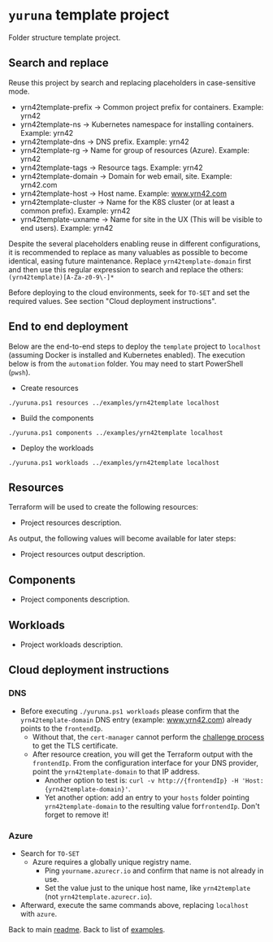 # `yuruna` template project

Folder structure template project.

## Search and replace

Reuse this project by search and replacing placeholders in case-sensitive mode.

- yrn42template-prefix -> Common project prefix for containers. Example: yrn42
- yrn42template-ns -> Kubernetes namespace for installing containers. Example: yrn42
- yrn42template-dns -> DNS prefix. Example: yrn42
- yrn42template-rg -> Name for group of resources (Azure). Example: yrn42
- yrn42template-tags -> Resource tags. Example: yrn42
- yrn42template-domain -> Domain for web email, site. Example: yrn42.com
- yrn42template-host -> Host name. Example: www.yrn42.com
- yrn42template-cluster -> Name for the K8S cluster (or at least a common prefix). Example: yrn42
- yrn42template-uxname -> Name for site in the UX (This will be visible to end users). Example: yrn42

Despite the several placeholders enabling reuse in different configurations, it is recommended to replace as many valuables as possible to become identical, easing future maintenance. Replace `yrn42template-domain` first and then use this regular expression to search and replace the others:  `(yrn42template)[A-Za-z0-9\-]*`

Before deploying to the cloud environments, seek for `TO-SET` and set the required values. See section "Cloud deployment instructions".

## End to end deployment

Below are the end-to-end steps to deploy the `template` project to `localhost` (assuming Docker is installed and Kubernetes enabled). The execution below is from the `automation` folder. You may need to start PowerShell (`pwsh`).

- Create resources

```shell
./yuruna.ps1 resources ../examples/yrn42template localhost
```

- Build the components

```shell
./yuruna.ps1 components ../examples/yrn42template localhost
```

- Deploy the  workloads

```shell
./yuruna.ps1 workloads ../examples/yrn42template localhost
```

## Resources

Terraform will be used to create the following resources:

- Project resources description.

As output, the following values will become available for later steps:

- Project resources output description.

## Components

- Project components description.

## Workloads

- Project workloads description.

## Cloud deployment instructions

### DNS

- Before executing `./yuruna.ps1 workloads` please confirm that the `yrn42template-domain` DNS entry (example: www.yrn42.com) already points to the `frontendIp`.
  - Without that, the `cert-manager` cannot perform the [challenge process](https://letsencrypt.org/docs/challenge-types/#http-01-challenge) to get the TLS certificate.
  - After resource creation, you will get the Terraform output with the `frontendIp`. From the configuration interface for your DNS provider, point the `yrn42template-domain` to that IP address.
    - Another option to test is: `curl -v http://{frontendIp} -H 'Host: {yrn42template-domain}'`.
    - Yet another option: add an entry to your `hosts` folder pointing `yrn42template-domain` to the resulting value for`frontendIp`. Don't forget to remove it!

### Azure

- Search for `TO-SET`
  - Azure requires a globally unique registry name.
    - Ping `yourname.azurecr.io` and confirm that name is not already in use.
    - Set the value just to the unique host name, like `yrn42template` (not `yrn42template.azurecr.io`).
- Afterward, execute the same commands above, replacing `localhost` with `azure`.

Back to main [readme](../../../README.md). Back to list of [examples](../README.md).
